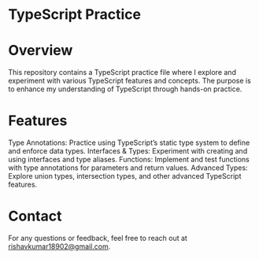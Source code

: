 # TypeScript Practice

# Overview
This repository contains a TypeScript practice file where I explore and experiment with various TypeScript features and concepts. The purpose is to enhance my understanding of TypeScript through hands-on practice.

# Features
Type Annotations: Practice using TypeScript’s static type system to define and enforce data types.
Interfaces & Types: Experiment with creating and using interfaces and type aliases.
Functions: Implement and test functions with type annotations for parameters and return values.
Advanced Types: Explore union types, intersection types, and other advanced TypeScript features.

# Contact
For any questions or feedback, feel free to reach out at rishavkumar18902@gmail.com.
